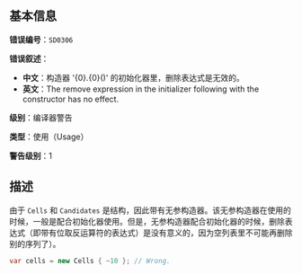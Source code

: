 ## 基本信息

**错误编号**：`SD0306`

**错误叙述**：

* **中文**：构造器 '{0}.{0}()' 的初始化器里，删除表达式是无效的。
* **英文**：The remove expression in the initializer following with the constructor has no effect.

**级别**：编译器警告

**类型**：使用（Usage）

**警告级别**：1

## 描述

由于 `Cells` 和 `Candidates` 是结构，因此带有无参构造器。该无参构造器在使用的时候，一般是配合初始化器使用。但是，无参构造器配合初始化器的时候，删除表达式（即带有位取反运算符的表达式）是没有意义的，因为空列表里不可能再删除别的序列了）。

```csharp
var cells = new Cells { ~10 }; // Wrong.
```